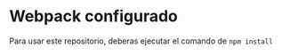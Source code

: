 # Webpack configurado

Para usar este repositorio, deberas ejecutar el comando de ```npm install```


